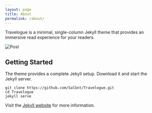 ```yaml
---
layout: page
title: About
permalink: /about/
---
```


Travelogue is a minimal, single-column Jekyll theme that provides an immersive read experience for your readers.

![Post](https://imgur.com/gallery/GbmyUEf)

## Getting Started
The theme provides a complete Jekyll setup. Download it and start the Jekyll server.

    git clone https://github.com/SalGnt/Travelogue.git
    cd Travelogue
    jekyll serve

Visit the [Jekyll website](http://jekyllrb.com/) for more information.

